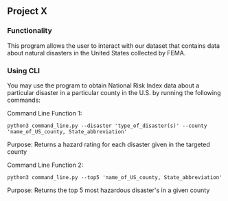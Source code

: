 ## Project X

### Functionality
This program allows the user to interact with our dataset that contains data about natural disasters in the United States collected by FEMA.

### Using CLI
You may use the program to obtain National Risk Index data about a particular disaster in a particular county in the U.S. by running the following commands:

Command Line Function 1:
```
python3 command_line.py --disaster 'type_of_disaster(s)' --county 'name_of_US_county, State_abbreviation'
```
Purpose: Returns a hazard rating for each disaster given in the targeted county


Command Line Function 2: 
```
python3 command_line.py --top5 'name_of_US_county, State_abbreviation'
```

Purpose: Returns the top 5 most hazardous disaster's in a given county




